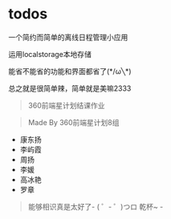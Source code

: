 # todos
一个简约而简单的离线日程管理小应用

运用localstorage本地存储

能省不能省的功能和界面都省了(\*/ω╲\*)

总之就是很简单辣，简单就是美嘛2333

>360前端星计划结课作业


>Made  By 360前端星计划8组
* 康东扬
* 李屿霞
* 周扬
* 李媛
* 高冰艳
* 罗章

 >能够相识真是太好了\- ( ゜- ゜)つロ  乾杯~  \- 
